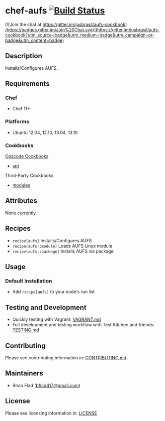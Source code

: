 # chef-aufs [![Build Status](https://secure.travis-ci.org/bflad/chef-aufs.png?branch=master)](http://travis-ci.org/bflad/chef-aufs)

[![Join the chat at https://gitter.im/jusbrasil/aufs-cookbook](https://badges.gitter.im/Join%20Chat.svg)](https://gitter.im/jusbrasil/aufs-cookbook?utm_source=badge&utm_medium=badge&utm_campaign=pr-badge&utm_content=badge)

## Description

Installs/Configures AUFS.

## Requirements

### Chef

* Chef 11+

### Platforms

* Ubuntu 12.04, 12.10, 13.04, 13.10

### Cookbooks

[Opscode Cookbooks](https://github.com/opscode-cookbooks/)

* [apt](https://github.com/opscode-cookbooks/apt)

Third-Party Cookbooks

* [modules](https://github.com/Youscribe/modules-cookbook)

## Attributes

None currently.

## Recipes

* `recipe[aufs]` Installs/Configures AUFS
* `recipe[aufs::module]` Loads AUFS Linux module
* `recipe[aufs::package]` Installs AUFS via package

## Usage

### Default Installation

* Add `recipe[aufs]` to your node's run list

## Testing and Development

* Quickly testing with Vagrant: [VAGRANT.md](VAGRANT.md)
* Full development and testing workflow with Test Kitchen and friends: [TESTING.md](TESTING.md)

## Contributing

Please see contributing information in: [CONTRIBUTING.md](CONTRIBUTING.md)

## Maintainers

* Brian Flad (<bflad417@gmail.com>)

## License

Please see licensing information in: [LICENSE](LICENSE)
